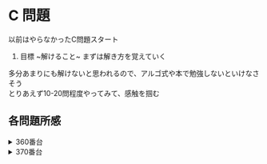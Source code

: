 # C 問題

以前はやらなかったC問題スタート

1. 目標 ~解けること~ まずは解き方を覚えていく

多分あまりにも解けないと思われるので、アルゴ式や本で勉強しないといけなさそう  
とりあえず10-20問程度やってみて、感触を掴む

## 各問題所感

<details>
<summary>360番台</summary>

### 360


### 361


### 362


### 363


### 364


### 365


### 366


### 367


### 368


### 369


</details>

<details>
<summary>370番台</summary>

### 370

1:  
Sからひとつ変更したもののうち、どれが一番辞書別で速いかを比較する方法(N^3)  
Sの文字列のうち、先頭からTの方が若いものをインデックスしていく。その後、後ろからSの方が若いものをインデックスしていく。  
最後に、インデックスされた順にSの文字をTに入れ替えたものを表示すればOK(N^2)

### 371

1:  
無向グラフの問題  
はっきり言って何言ってるかわからない！！！

-> 解説見ながらコーディング。ああなるほど。組み替えたものを全部書きだして探索するのね。。。。  
ついにnext_permutationを使う時が来てしまった

### 372

1:  
楽勝ォ〜と思ったけど、TLEになってしまった。  
C問題はベタに計算してはならない。必要部分でのみ計算することが重要。  
ちなみに今回は `2 * 10^5 * 2 * 10^5` なので実質 `4 * 10^10` の計算量をかけてしまった計算  
数値だけでなくて計算量を見る必要ね。。。

### 373

1:  
long long型の最小値は `LLONG_MIN` これ覚えておかないと、、、

### 374

1:  
順列の次はbit全探索。。。(wasureteruu)  
`for (int b = 0; b < (1 << N); ++b)` でN個のbit全探索が可能  
bitの1/0調べたいときは `if (b & (1 << i))` これで i 桁目が1かどうか調べられる

### 375

1:  
愚直にN^3の計算量では間に合わないので、それぞれのマスが何回変更になるのかを予め想定し、そのマス目によって変更する、、、、という方針  
けれども具体的にこの問題見ても、このマス目がどう変わるのかよくわかっていない。。。。

### 376

1:  
・ソートしてAとBを見比べる→そもそも同じインデックスなのにBの方が小さい時点でアウト  
・その後、Aのインデックスをひとつずらしてみて、最後にズレてるところが回答  
・ズレてるところがなかったら一番最初のA

なるほど、、、、  
２段構えの確認をするのね  
1回目の確認でないかどうかを見る、2回目の確認で違うところを見る、は大事な発想だなあ。

2分探索はやり方を見てようやく思い出した。あったねそういうの。

### 377

1:  
タイムアウトしないように計算量調節するの上手くいったかな  
C問題はタイムアウトしないようにする配慮が必要だな〜

### 378

1:  
タイムアウトしない実装を考えついたのはいいものの、こんな簡単で大丈夫なんだろうか  
あとmapの使い方、もう少し慣れたい

### 379

1:  


### 380

1:  
ロジックは簡単だったものの、実装が難しかったな。。。

</details>

